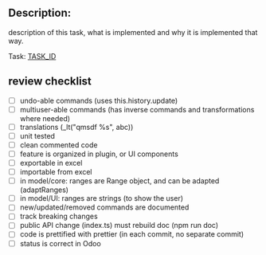 ## Description:

description of this task, what is implemented and why it is implemented that way.

Task: [TASK_ID](https://www.odoo.com/web#id=TASK_ID&action=333&active_id=2328&model=project.task&view_type=form&cids=1&menu_id=4720)

## review checklist

- [ ] undo-able commands (uses this.history.update)
- [ ] multiuser-able commands (has inverse commands and transformations where needed)
- [ ] translations (\_lt("qmsdf %s", abc))
- [ ] unit tested
- [ ] clean commented code
- [ ] feature is organized in plugin, or UI components
- [ ] exportable in excel
- [ ] importable from excel
- [ ] in model/core: ranges are Range object, and can be adapted (adaptRanges)
- [ ] in model/UI: ranges are strings (to show the user)
- [ ] new/updated/removed commands are documented
- [ ] track breaking changes
- [ ] public API change (index.ts) must rebuild doc (npm run doc)
- [ ] code is prettified with prettier (in each commit, no separate commit)
- [ ] status is correct in Odoo
